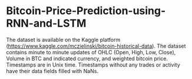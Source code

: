 # Bitcoin-Price-Prediction-using-RNN-and-LSTM

The dataset is available on the Kaggle platform (https://www.kaggle.com/mczielinski/bitcoin-historical-data). The dataset contains minute to minute updates of OHLC (Open, High, Low, Close), Volume in BTC and indicated currency, and weighted bitcoin price. Timestamps are in Unix time. Timestamps without any trades or activity have their data fields filled with NaNs.

